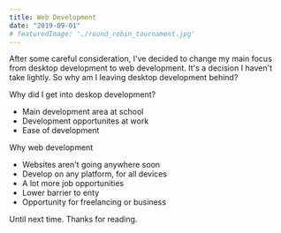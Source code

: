 ```yaml
---
title: Web Development
date: "2019-09-01"
# featuredImage: './round_robin_tournament.jpg'
---
```


After some careful consideration, I've decided to change my main focus from desktop development to web development. It's a decision I haven't take lightly. So why am I leaving desktop development behind?

<!-- end -->

Why did I get into deskop development?

- Main development area at school
- Development opportunites at work
- Ease of development

Why web development

- Websites aren't going anywhere soon
- Develop on any platform, for all devices
- A lot more job opportunities
- Lower barrier to enty
- Opportunity for freelancing or business

Until next time. Thanks for reading.
